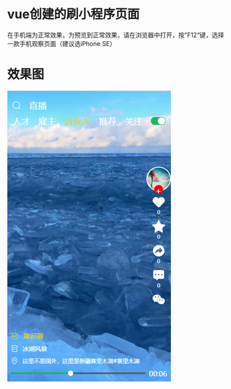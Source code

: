 # vue创建的刷小程序页面

在手机端为正常效果，为预览到正常效果，请在浏览器中打开，按”F12“键，选择一款手机观察页面（建议选iPhone SE）


# 效果图
![alt text](./public/pic.png)
